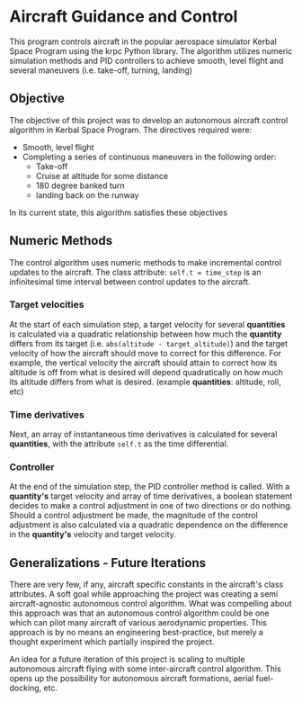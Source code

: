 # Aircraft Guidance and Control
This program controls aircraft in the popular aerospace simulator Kerbal Space Program using the krpc Python library. The algorithm utilizes numeric simulation methods and PID controllers to achieve smooth, level flight and several maneuvers (i.e. take-off, turning, landing)


## Objective
The objective of this project was to develop an autonomous aircraft control algorithm in Kerbal Space Program. The directives required were:
- Smooth, level flight
- Completing a series of continuous maneuvers in the following order:
    - Take-off
    - Cruise at altitude for some distance
    - 180 degree banked turn
    - landing back on the runway
 
In its current state, this algorithm satisfies these objectives

## Numeric Methods
The control algorithm uses numeric methods to make incremental control updates to the aircraft. The class attribute: `self.t = time_step` is an infinitesimal time interval between control updates to the aircraft.

### Target velocities
At the start of each simulation step, a target velocity for several **quantities** is calculated via a quadratic relationship between how much the **quantity** differs from its target (i.e. `abs(altitude - target_altitude)`) and the target velocity of how the aircraft should move to correct for this difference. For example, the vertical velocity the aircraft should attain to correct how its altitude is off from what is desired will depend quadratically on how much its altitude differs from what is desired. (example **quantities**: altitude, roll, etc)

### Time derivatives
Next, an array of instantaneous time derivatives is calculated for several **quantities**, with the attribute `self.t` as the time differential.

### Controller
At the end of the simulation step, the PID controller method is called. With a **quantity's** target velocity and array of time derivatives, a boolean statement decides to make a control adjustment in one of two directions or do nothing. Should a control adjustment be made, the magnitude of the control adjustment is also calculated via a quadratic dependence on the difference in the **quantity's** velocity and target velocity.

## Generalizations - Future Iterations
There are very few, if any, aircraft specific constants in the aircraft's class attributes. A soft goal while approaching the project was creating a semi aircraft-agnostic autonomous control algorithm. What was compelling about this approach was that an autonomous control algorithm could be one which can pilot many aircraft of various aerodynamic properties. This approach is by no means an engineering best-practice, but merely a thought experiment which partially inspired the project.

An idea for a future iteration of this project is scaling to multiple autonomous aircraft flying with some inter-aircraft control algorithm. This opens up the possibility for autonomous aircraft formations, aerial fuel-docking, etc.



  

